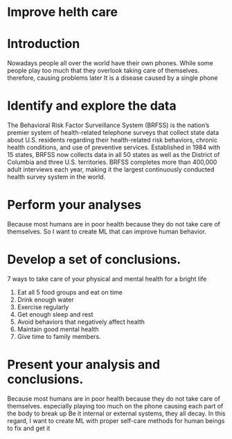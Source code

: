 # Improve helth care
# Introduction
Nowadays people all over the world have their own phones. While some people play too much that they overlook taking care of themselves. 
therefore, causing problems later It is a disease caused by a single phone

# Identify and explore the data 
The Behavioral Risk Factor Surveillance System (BRFSS) is the nation’s premier system of health-related telephone surveys that collect state data about U.S. residents regarding their health-related risk behaviors, chronic health conditions, and use of preventive services. Established in 1984 with 15 states, BRFSS now collects data in all 50 states as well as the District of Columbia and three U.S. territories.
BRFSS completes more than 400,000 adult interviews each year, making it the largest continuously conducted health survey system in the world.

# Perform your analyses 
Because most humans are in poor health because they do not take care of themselves. So I want to create ML that can improve human behavior.

# Develop a set of conclusions.
7 ways to take care of your physical and mental health for a bright life
1. Eat all 5 food groups and eat on time 
2. Drink enough water
3. Exercise regularly 
4. Get enough sleep and rest
5. Avoid behaviors that negatively affect health 
6. Maintain good mental health 
7. Give time to family members.

# Present your analysis and conclusions. 
Because most humans are in poor health because they do not take care of themselves. especially playing too much on the phone causing each part of the body to break up Be it internal or external systems, they all decay. In this regard, I want to create ML with proper self-care methods for human beings to fix and get it
